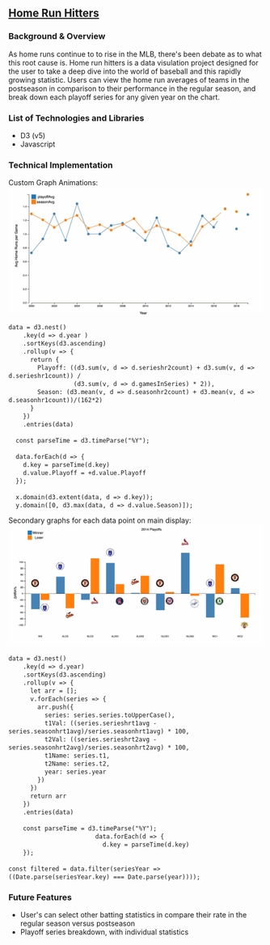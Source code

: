 ## [Home Run Hitters](https://homers-smith.herokuapp.com)

### Background & Overview

As home runs continue to to rise in the MLB, there's been debate as to what this root cause is. Home run hitters is a data
visulation project designed for the user to take a deep dive into the world of baseball and this rapidly growing statistic.
Users can view the home run averages of teams in the postseason in comparison to their performance in the regular season, and
break down each playoff series for any given year on the chart. 

### List of Technologies and Libraries
 * D3 (v5)
 * Javascript
 
### Technical Implementation

Custom Graph Animations:
![](images/maingraph.gif)

```
data = d3.nest()
    .key(d => d.year )
    .sortKeys(d3.ascending)
    .rollup(v => {  
      return {
        Playoff: ((d3.sum(v, d => d.serieshr2count) + d3.sum(v, d => d.serieshr1count)) / 
                  (d3.sum(v, d => d.gamesInSeries) * 2)),
        Season: (d3.mean(v, d => d.seasonhr2count) + d3.mean(v, d => d.seasonhr1count))/(162*2)
      } 
    })
    .entries(data)
  
  const parseTime = d3.timeParse("%Y");
  
  data.forEach(d => {
    d.key = parseTime(d.key)
    d.value.Playoff = +d.value.Playoff
  });

  x.domain(d3.extent(data, d => d.key));
  y.domain([0, d3.max(data, d => d.value.Season)]);
```

Secondary graphs for each data point on main display:
![](images/bargraph.jpg)

```
data = d3.nest()
    .key(d => d.year)
    .sortKeys(d3.ascending)
    .rollup(v => {
      let arr = [];
      v.forEach(series => {
        arr.push({
          series: series.series.toUpperCase(),
          t1Val: ((series.serieshrt1avg - series.seasonhrt1avg)/series.seasonhrt1avg) * 100,
          t2Val: ((series.serieshrt2avg - series.seasonhrt2avg)/series.seasonhrt2avg) * 100,
          t1Name: series.t1,
          t2Name: series.t2,
          year: series.year
        })
      })
      return arr
    })
    .entries(data)

    const parseTime = d3.timeParse("%Y");
                        data.forEach(d => {
                          d.key = parseTime(d.key)
    });

const filtered = data.filter(seriesYear => ((Date.parse(seriesYear.key) === Date.parse(year))));
```

### Future Features
  * User's can select other batting statistics in compare their rate in the regular season versus postseason
  * Playoff series breakdown, with individual statistics
